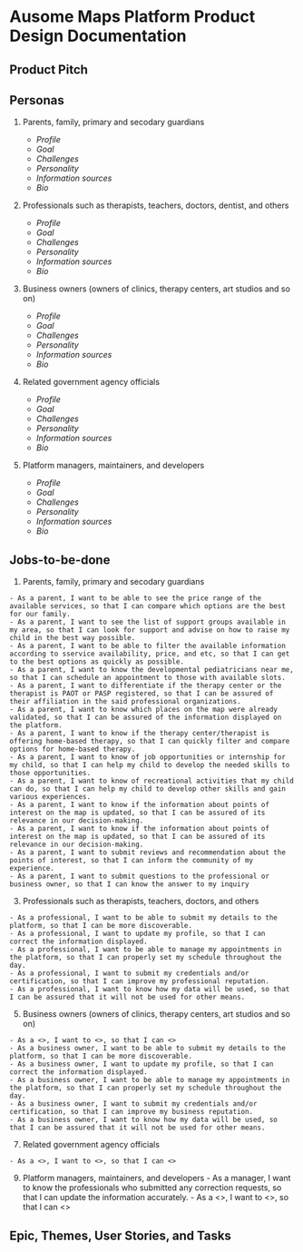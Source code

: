 # Ausome Maps Platform Product Design Documentation

## Product Pitch

## Personas
  1. Parents, family, primary and secodary guardians
      
      - *Profile*
      - *Goal*
      - *Challenges*
      - *Personality*
      - *Information sources*
      - *Bio*
      
  3. Professionals such as therapists, teachers, doctors, dentist, and others
        
      - *Profile*
      - *Goal*
      - *Challenges*
      - *Personality*
      - *Information sources*
      - *Bio*
      
  5. Business owners (owners of clinics, therapy centers, art studios and so on)
        
      - *Profile*
      - *Goal*
      - *Challenges*
      - *Personality*
      - *Information sources*
      - *Bio*
      
  7. Related government agency officials
        
      - *Profile*
      - *Goal*
      - *Challenges*
      - *Personality*
      - *Information sources*
      - *Bio*
      
  9. Platform managers, maintainers, and developers
        
      - *Profile*
      - *Goal*
      - *Challenges*
      - *Personality*
      - *Information sources*
      - *Bio*
      

## Jobs-to-be-done
  1. Parents, family, primary and secodary guardians    
    
    - As a parent, I want to be able to see the price range of the available services, so that I can compare which options are the best for our family.
    - As a parent, I want to see the list of support groups available in my area, so that I can look for support and advise on how to raise my child in the best way possible.
    - As a parent, I want to be able to filter the available information according to sservice availability, price, and etc, so that I can get to the best options as quickly as possible.
    - As a parent, I want to know the developmental pediatricians near me, so that I can schedule an appointment to those with available slots.
    - As a parent, I want to differentiate if the therapy center or the therapist is PAOT or PASP registered, so that I can be assured of their affiliation in the said professional organizations.
    - As a parent, I want to know which places on the map were already validated, so that I can be assured of the information displayed on the platform.
    - As a parent, I want to know if the therapy center/therapist is offering home-based therapy, so that I can quickly filter and compare options for home-based therapy.
    - As a parent, I want to know of job opportunities or internship for my child, so that I can help my child to develop the needed skills to those opportunities.
    - As a parent, I want to know of recreational activities that my child can do, so that I can help my child to develop other skills and gain various experiences.
    - As a parent, I want to know if the information about points of interest on the map is updated, so that I can be assured of its relevance in our decision-making.
    - As a parent, I want to know if the information about points of interest on the map is updated, so that I can be assured of its relevance in our decision-making.
    - As a parent, I want to submit reviews and recommendation about the points of interest, so that I can inform the community of my experience.
    - As a parent, I want to submit questions to the professional or business owner, so that I can know the answer to my inquiry

  3. Professionals such as therapists, teachers, doctors, and others
  
    - As a professional, I want to be able to submit my details to the platform, so that I can be more discoverable.
    - As a professional, I want to update my profile, so that I can correct the information displayed.
    - As a professional, I want to be able to manage my appointments in the platform, so that I can properly set my schedule throughout the day. 
    - As a professional, I want to submit my credentials and/or certification, so that I can improve my professional reputation.
    - As a professional, I want to know how my data will be used, so that I can be assured that it will not be used for other means.
      
  5. Business owners (owners of clinics, therapy centers, art studios and so on)  
  
    - As a <>, I want to <>, so that I can <>
    - As a business owner, I want to be able to submit my details to the platform, so that I can be more discoverable.
    - As a business owner, I want to update my profile, so that I can correct the information displayed.
    - As a business owner, I want to be able to manage my appointments in the platform, so that I can properly set my schedule throughout the day. 
    - As a business owner, I want to submit my credentials and/or certification, so that I can improve my business reputation.
    - As a business owner, I want to know how my data will be used, so that I can be assured that it will not be used for other means.

  7. Related government agency officials
  
    - As a <>, I want to <>, so that I can <>    
    
  9. Platform managers, maintainers, and developers
    - As a manager, I want to know the professionals who submitted any correction requests, so that I can update the information accurately.
    - As a <>, I want to <>, so that I can <>
    

## Epic, Themes, User Stories, and Tasks



